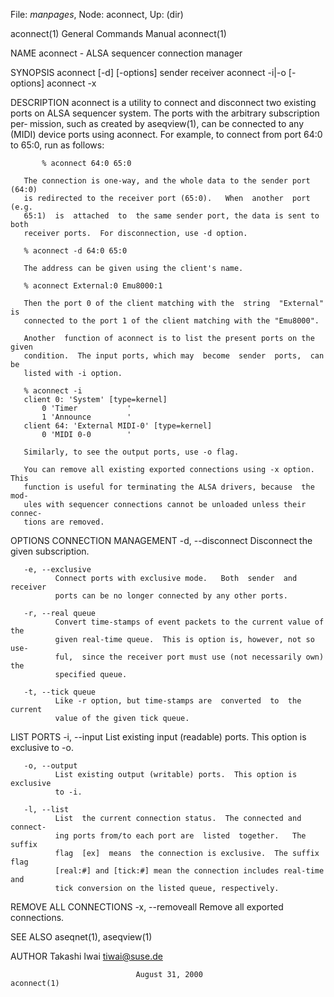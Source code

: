 File: *manpages*,  Node: aconnect,  Up: (dir)

aconnect(1)                 General Commands Manual                aconnect(1)



NAME
       aconnect - ALSA sequencer connection manager


SYNOPSIS
       aconnect [-d] [-options] sender receiver
       aconnect -i|-o [-options]
       aconnect -x


DESCRIPTION
       aconnect  is  a utility to connect and disconnect two existing ports on
       ALSA sequencer system.  The ports with the arbitrary subscription  per‐
       mission, such as created by aseqview(1), can be connected to any (MIDI)
       device ports using aconnect.  For example, to connect from port 64:0 to
       65:0, run as follows:

           % aconnect 64:0 65:0

       The connection is one-way, and the whole data to the sender port (64:0)
       is redirected to the receiver port (65:0).   When  another  port  (e.g.
       65:1)  is  attached  to  the same sender port, the data is sent to both
       receiver ports.  For disconnection, use -d option.

       % aconnect -d 64:0 65:0

       The address can be given using the client's name.

       % aconnect External:0 Emu8000:1

       Then the port 0 of the client matching with the  string  "External"  is
       connected to the port 1 of the client matching with the "Emu8000".

       Another  function of aconnect is to list the present ports on the given
       condition.  The input ports, which may  become  sender  ports,  can  be
       listed with -i option.

       % aconnect -i
       client 0: 'System' [type=kernel]
           0 'Timer           '
           1 'Announce        '
       client 64: 'External MIDI-0' [type=kernel]
           0 'MIDI 0-0        '

       Similarly, to see the output ports, use -o flag.

       You can remove all existing exported connections using -x option.  This
       function is useful for terminating the ALSA drivers, because  the  mod‐
       ules with sequencer connections cannot be unloaded unless their connec‐
       tions are removed.


OPTIONS
   CONNECTION MANAGEMENT
       -d, --disconnect
              Disconnect the given subscription.

       -e, --exclusive
              Connect ports with exclusive mode.   Both  sender  and  receiver
              ports can be no longer connected by any other ports.

       -r, --real queue
              Convert time-stamps of event packets to the current value of the
              given real-time queue.  This is option is, however, not so  use‐
              ful,  since the receiver port must use (not necessarily own) the
              specified queue.

       -t, --tick queue
              Like -r option, but time-stamps are  converted  to  the  current
              value of the given tick queue.


   LIST PORTS
       -i, --input
              List  existing input (readable) ports.  This option is exclusive
              to -o.

       -o, --output
              List existing output (writable) ports.  This option is exclusive
              to -i.

       -l, --list
              List  the current connection status.  The connected and connect‐
              ing ports from/to each port are  listed  together.   The  suffix
              flag  [ex]  means  the connection is exclusive.  The suffix flag
              [real:#] and [tick:#] mean the connection includes real-time and
              tick conversion on the listed queue, respectively.


   REMOVE ALL CONNECTIONS
       -x, --removeall
              Remove all exported connections.


SEE ALSO
       aseqnet(1), aseqview(1)


AUTHOR
       Takashi Iwai <tiwai@suse.de>



                                August 31, 2000                    aconnect(1)
